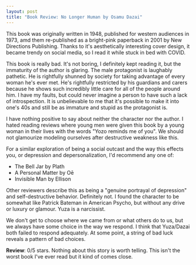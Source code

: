 ```yaml
---
layout: post
title: "Book Review: No Longer Human by Osamu Dazai"
---
```


This book was originally written in 1948, published for western audiences in 1973, amd them re-published as a bright-pink paperback in 2001 by New Directions Publishing. Thanks to it's aesthetically interesting cover design, it became trendy on social media, so I read it while stuck in bed with COVID. 

This book is really bad. It's not boring, I definitely kept reading it, but the immaturity of the author is glaring. The male protagonist is laughably pathetic. He is rightfully shunned by society for taking advantage of every woman he's ever met. He's rightfully restricted by his guardians and carers because he shows such incredibly little care for all of the people around him. I have my faults, but could never imagine a person to have such a lack of introspection. It is unbelievable to me that it's possible to make it into one's 40s and still be as immature and stupid as the protagonist is.

I have nothing positive to say about neither the character nor the author. I hated reading reviews where young men were given this book by a young woman in their lives with the words "Yozo reminds me of you". We should not glamourize modeling ourselves after destructive weakness like this.

For a similar exploration of being a social outcast and the way this effects you, or depression and depersonalization, I'd recommend any one of: 
- The Bell Jar by Plath
- A Personal Matter by Oē
- Invisible Man by Ellison

Other reviewers describe this as being a "genuine portrayal of depression" and self-destructive behavior. Definitely not. I found the character to be somewhat like Patrick Bateman in American Psycho, but without any drive or luxury or glamour. Yuza is a narcissist.

We don't get to choose where we came from or what others do to us, but we always have some choice in the way we respond. I think that Yuza/Dazai both failed to respond adequately. At some point, a string of bad luck reveals a pattern of bad choices.

**Review**: 0/5 stars. Nothing about this story is worth telling. This isn't the worst book I've ever read but it kind of comes close. 